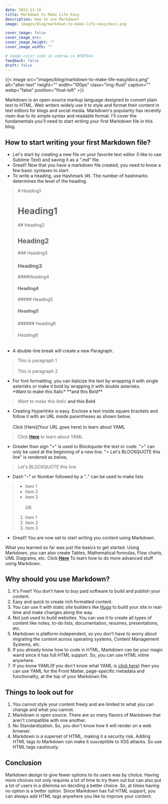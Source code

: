 ```yaml
---
date: 2022-11-16
title: Markdown to Make Life Easy
description: How to use Markdown?
image: images/blog/markdown-to-make-life-easy/docs.png

cover_image: false
cover_image_src: 
cover_image_height: ""
cover_image_width: ""

# image color code in undraw.co #FB7E44 
feedback: false
draft: false
---
```


{{< image src="images/blog/markdown-to-make-life-easy/docs.png" alt="alter-text" height="" width="100px" class="img-fluid" caption="" webp="false" position="float-left" >}}


Markdown is an open-source markup language designed to convert plain text to HTML. Web writers widely use it to style and format their content in text editors for blogs and social media. Markdown's popularity has recently risen due to its simple syntax and readable format. I'll cover the fundamentals you'll need to start writing your first Markdown file in this blog.


## How to start writing your first Markdown file?
- Let's start by creating a new file on your favorite text editor (I like to use Sublime Text) and saving it as a ".md" file.
- Great!! Now that you have a markdown file created, you need to know a few basic syntaxes to start.
- To write a heading, use Hashmark (#). The number of hashmarks determines the level of the heading.
>\# Heading1 
># Heading1</br>
>\#\# Heading2  
>## Heading2 </br>
>\#\#\# Heading3 
>### Heading3</br>
>\#\#\#\#Heading4 
>#### Heading4</br>
>\#\#\#\#\# Heading5 
>##### Heading5</br>
>\#\#\#\#\#\# Heading6 
>###### Heading6
- A double-line break will create a new Paragraph.
> This is paragraph 1</br></br>This is paragraph 2
- For font formatting, you can italicize the text by wrapping it with single asterisks or make it bold by wrapping it with double asterisks.</br>
\*Want to make this Italic\* \*\*and this Bold\*\*
> *Want to make this Italic* **and this Bold**
- Creating Hyperlinks is easy. Enclose a text inside square brackets and follow it with an URL inside parentheses as shown below.</br></br>
Click \[Here\](Your URL goes here) to learn about YAML
> Click [**Here**](https://intelops.ai/blog/Hacking-YAML-to-your-benefit/) to learn about YAML
- Greater than sign ">" is used to Blockquote the text or code. ">" can only be used at the beginning of a new line.
"\> Let's BLOCKQUOTE this line" is rendered as below,
> Let's BLOCKQUOTE this line
- Dash "**\-**" or Number followed by a "**.**" can be used to make lists
> - item 1 
> - item 2 
> - item 3
</br></br>OR
> 1. item 1
> 2. item 2
> 3. item 3
- Great!! You are now set to start writing you content using Markdown.

What you learned so far was just the basics to get started. Using Markdown, you can also create Tables, Mathematical formulas, Flow charts, UML Diagrams, etc. Click [**Here**](https://www.raravind.com/blog/web-development/7-advanced-markdown-tips) To learn how to do more advanced stuff using Markdown.

## Why should you use Markdown?
1. It's Free!! You don't have to buy paid software to build and publish your content.
2. Easy and quick to create rich formatted content.
3. You can use it with static site builders like [Hugo](https://gohugo.io/) to build your site in real-time and make changes along the way.
4. Not just used to build websites. You can use it to create all types of content like notes, to-do lists, documentation, resumes, presentations, etc.
5. Markdown is platform-independent, so you don't have to worry about migrating the content across operating systems, Content Management Systems, etc.
6. If you already know how to code in HTML, Markdown can be your magic wand since it has full HTML support. So, you can use HTML inline anywhere.
7. If you know YAML(If you don't know what YAML is [click here](https://intelops.ai/blog/Hacking-YAML-to-your-benefit/)) then you can use YAML for the Front Matter, page-specific metadata and functionality, at the top of your Markdown file.

## Things to look out for
1. You cannot style your content freely and are limited to what you can change and what you cannot.
2. Markdown is open source. There are so many flavors of Markdown that aren't compatible with one another.
3. No Standardization. So, you don't know how it will render on a web browser.
4. Markdown is a superset of HTML, making it a security risk. Adding HTML tags to Markdown can make it susceptible to XSS attacks. So use HTML tags cautiously.

## Conclusion
Markdown design to give fewer options to its users was by choice. Having more choices not only requires a lot of time to try them out but can also put a lot of users in a dilemma on deciding a better choice. So, at times having no option is a better option. Since Markdown has full HTML support, you can always add HTML tags anywhere you like to improve your content.

